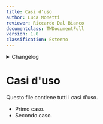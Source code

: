 ```yaml
---
title: Casi d'uso
author: Luca Monetti
reviewer: Riccardo Dal Bianco
documentclass: TWDocumentFull
version: 1.0
classification: Esterno
---
```


<details>
  <summary>Changelog</summary>

| Data       | Versione | Descrizione                              | Autore | Data Approvazione | Approvatore |
| ---------- | -------- | ---------------------------------------- | ------ | ----------------- | ----------- |
| 04/11/2024 | 1.1      | Aggiunto versionamento e durata riunione | L. M.  | 05/10/2024        | R. D. B.    |
| 22/10/2024 | 1.0      | Prima stesura del documento              | L. M.  | 23/10/2024        | R. D. B.    |

</details>

# Casi d'uso

Questo file contiene tutti i casi d'uso.

- Primo caso.
- Secondo caso.
